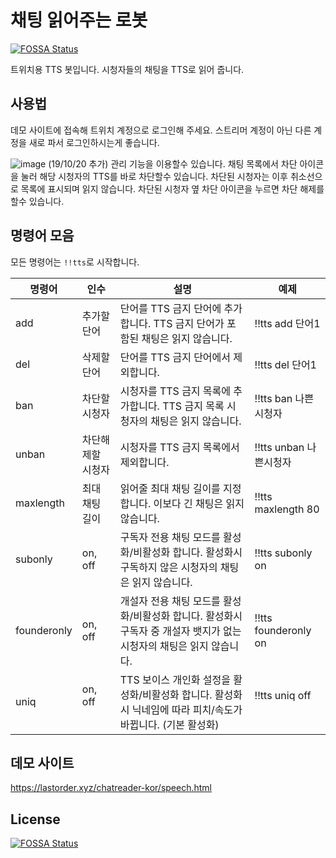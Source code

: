 # 채팅 읽어주는 로봇
[![FOSSA Status](https://app.fossa.io/api/projects/git%2Bgithub.com%2FLastorder-DC%2Fchatreader-kor.svg?type=shield)](https://app.fossa.io/projects/git%2Bgithub.com%2FLastorder-DC%2Fchatreader-kor?ref=badge_shield)

트위치용 TTS 봇입니다. 시청자들의 채팅을 TTS로 읽어 줍니다.

## 사용법
데모 사이트에 접속해 트위치 계정으로 로그인해 주세요. 스트리머 계정이 아닌 다른 계정을 새로 파서 로그인하시는게 좋습니다.

![image](https://user-images.githubusercontent.com/18280396/67158564-79feac00-f374-11e9-8e5f-d645038f7d33.png)
(19/10/20 추가) 관리 기능을 이용할수 있습니다. 채팅 목록에서 차단 아이콘을 눌러 해당 시청자의 TTS를 바로 차단할수 있습니다. 차단된 시청자는 이후 취소선으로 목록에 표시되며 읽지 않습니다. 차단된 시청자 옆 차단 아이콘을 누르면 차단 해제를 할수 있습니다.

## 명령어 모음
모든 명령어는 `!!tts`로 시작합니다.

| 명령어    | 인수              | 설명                                                                                                  | 예제                   |
|-----------|-------------------|-------------------------------------------------------------------------------------------------------|------------------------|
| add       | 추가할 단어       | 단어를 TTS 금지 단어에 추가합니다. TTS 금지 단어가 포함된 채팅은 읽지 않습니다.                       | !!tts add 단어1        |
| del       | 삭제할 단어       | 단어를 TTS 금지 단어에서 제외합니다.                                                                  | !!tts del 단어1        |
| ban       | 차단할 시청자     | 시청자를 TTS 금지 목록에 추가합니다. TTS 금지 목록 시청자의 채팅은 읽지 않습니다.                     | !!tts ban 나쁜시청자   |
| unban     | 차단해제할 시청자 | 시청자를 TTS 금지 목록에서 제외합니다.                                                                | !!tts unban 나쁜시청자 |
| maxlength | 최대 채팅 길이    | 읽어줄 최대 채팅 길이를 지정합니다. 이보다 긴 채팅은 읽지 않습니다.                                   | !!tts maxlength 80     |
| subonly   | on, off           | 구독자 전용 채팅 모드를 활성화/비활성화 합니다. 활성화시 구독하지 않은 시청자의 채팅은 읽지 않습니다. | !!tts subonly on       |
| founderonly   | on, off           | 개설자 전용 채팅 모드를 활성화/비활성화 합니다. 활성화시 구독자 중 개설자 뱃지가 없는 시청자의 채팅은 읽지 않습니다. | !!tts founderonly on       |
| uniq   | on, off           | TTS 보이스 개인화 설정을 활성화/비활성화 합니다. 활성화시 닉네임에 따라 피치/속도가 바뀝니다. (기본 활성화) | !!tts uniq off       |

## 데모 사이트
https://lastorder.xyz/chatreader-kor/speech.html


## License
[![FOSSA Status](https://app.fossa.io/api/projects/git%2Bgithub.com%2FLastorder-DC%2Fchatreader-kor.svg?type=large)](https://app.fossa.io/projects/git%2Bgithub.com%2FLastorder-DC%2Fchatreader-kor?ref=badge_large)
